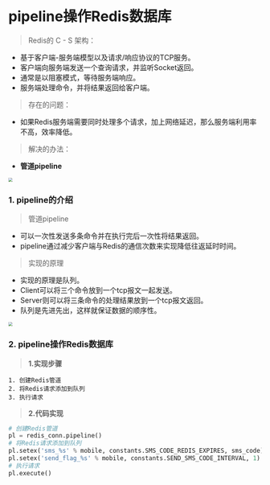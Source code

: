 # pipeline操作Redis数据库

> Redis的 C - S 架构：
* 基于客户端-服务端模型以及请求/响应协议的TCP服务。
* 客户端向服务端发送一个查询请求，并监听Socket返回。
* 通常是以阻塞模式，等待服务端响应。
* 服务端处理命令，并将结果返回给客户端。

> 存在的问题：
* 如果Redis服务端需要同时处理多个请求，加上网络延迟，那么服务端利用率不高，效率降低。

> 解决的办法：
* **管道pipeline**
    
<img src="/user-verification-code/images/24pipeline1.png" style="zoom:50%">

### 1. pipeline的介绍

> 管道pipeline
* 可以一次性发送多条命令并在执行完后一次性将结果返回。
* pipeline通过减少客户端与Redis的通信次数来实现降低往返延时时间。

> 实现的原理
* 实现的原理是队列。
* Client可以将三个命令放到一个tcp报文一起发送。
* Server则可以将三条命令的处理结果放到一个tcp报文返回。
* 队列是先进先出，这样就保证数据的顺序性。
    
<img src="/user-verification-code/images/25pipeline2.png" style="zoom:50%">

### 2. pipeline操作Redis数据库

> **1.实现步骤**

    1. 创建Redis管道
    2. 将Redis请求添加到队列
    3. 执行请求
    
> **2.代码实现**

```python
# 创建Redis管道
pl = redis_conn.pipeline()
# 将Redis请求添加到队列
pl.setex('sms_%s' % mobile, constants.SMS_CODE_REDIS_EXPIRES, sms_code)
pl.setex('send_flag_%s' % mobile, constants.SEND_SMS_CODE_INTERVAL, 1)
# 执行请求
pl.execute()
```

